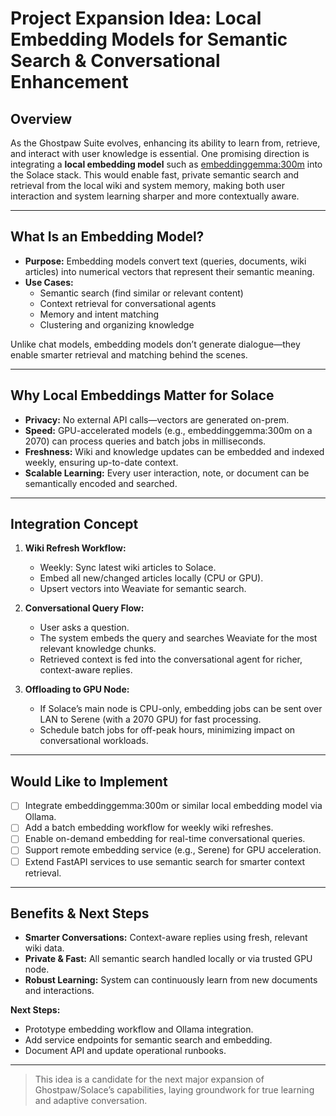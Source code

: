 # Project Expansion Idea: Local Embedding Models for Semantic Search & Conversational Enhancement

## Overview

As the Ghostpaw Suite evolves, enhancing its ability to learn from, retrieve, and interact with user knowledge is essential. One promising direction is integrating a **local embedding model** such as [embeddinggemma:300m](https://ollama.com/library/embeddinggemma:300m) into the Solace stack. This would enable fast, private semantic search and retrieval from the local wiki and system memory, making both user interaction and system learning sharper and more contextually aware.

---

## What Is an Embedding Model?

- **Purpose:** Embedding models convert text (queries, documents, wiki articles) into numerical vectors that represent their semantic meaning.
- **Use Cases:**  
  - Semantic search (find similar or relevant content)
  - Context retrieval for conversational agents
  - Memory and intent matching
  - Clustering and organizing knowledge

Unlike chat models, embedding models don’t generate dialogue—they enable smarter retrieval and matching behind the scenes.

---

## Why Local Embeddings Matter for Solace

- **Privacy:** No external API calls—vectors are generated on-prem.
- **Speed:** GPU-accelerated models (e.g., embeddinggemma:300m on a 2070) can process queries and batch jobs in milliseconds.
- **Freshness:** Wiki and knowledge updates can be embedded and indexed weekly, ensuring up-to-date context.
- **Scalable Learning:** Every user interaction, note, or document can be semantically encoded and searched.

---

## Integration Concept

1. **Wiki Refresh Workflow:**  
   - Weekly: Sync latest wiki articles to Solace.
   - Embed all new/changed articles locally (CPU or GPU).
   - Upsert vectors into Weaviate for semantic search.

2. **Conversational Query Flow:**  
   - User asks a question.
   - The system embeds the query and searches Weaviate for the most relevant knowledge chunks.
   - Retrieved context is fed into the conversational agent for richer, context-aware replies.

3. **Offloading to GPU Node:**  
   - If Solace’s main node is CPU-only, embedding jobs can be sent over LAN to Serene (with a 2070 GPU) for fast processing.
   - Schedule batch jobs for off-peak hours, minimizing impact on conversational workloads.

---

## Would Like to Implement

- [ ] Integrate embeddinggemma:300m or similar local embedding model via Ollama.
- [ ] Add a batch embedding workflow for weekly wiki refreshes.
- [ ] Enable on-demand embedding for real-time conversational queries.
- [ ] Support remote embedding service (e.g., Serene) for GPU acceleration.
- [ ] Extend FastAPI services to use semantic search for smarter context retrieval.

---

## Benefits & Next Steps

- **Smarter Conversations:** Context-aware replies using fresh, relevant wiki data.
- **Private & Fast:** All semantic search handled locally or via trusted GPU node.
- **Robust Learning:** System can continuously learn from new documents and interactions.

**Next Steps:**
- Prototype embedding workflow and Ollama integration.
- Add service endpoints for semantic search and embedding.
- Document API and update operational runbooks.

---

> This idea is a candidate for the next major expansion of Ghostpaw/Solace’s capabilities, laying groundwork for true learning and adaptive conversation.
